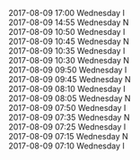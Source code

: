 2017-08-09 17:00 Wednesday  I  
2017-08-09 14:55 Wednesday  N  
2017-08-09 10:50 Wednesday  I  
2017-08-09 10:45 Wednesday  N  
2017-08-09 10:35 Wednesday  I  
2017-08-09 10:30 Wednesday  N  
2017-08-09 09:50 Wednesday  I  
2017-08-09 09:45 Wednesday  N  
2017-08-09 08:10 Wednesday  I  
2017-08-09 08:05 Wednesday  N  
2017-08-09 07:50 Wednesday  I  
2017-08-09 07:35 Wednesday  N  
2017-08-09 07:25 Wednesday  I  
2017-08-09 07:15 Wednesday  N  
2017-08-09 07:10 Wednesday  I  
